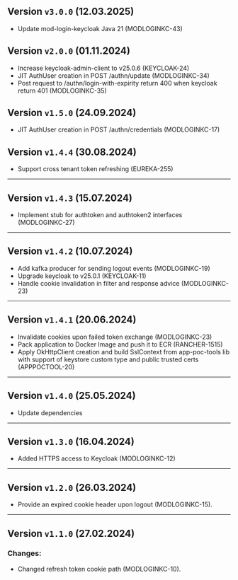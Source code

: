 ## Version `v3.0.0` (12.03.2025)
* Update mod-login-keycloak Java 21 (MODLOGINKC-43)

## Version `v2.0.0` (01.11.2024)
* Increase keycloak-admin-client to v25.0.6 (KEYCLOAK-24)
* JIT AuthUser creation in POST /authn/update (MODLOGINKC-34)
* Post request to /authn/login-with-expirity return 400 when keycloak return 401 (MODLOGINKC-35)

## Version `v1.5.0` (24.09.2024)
* JIT AuthUser creation in POST /authn/credentials (MODLOGINKC-17)

## Version `v1.4.4` (30.08.2024)
* Support cross tenant token refreshing (EUREKA-255)
---

## Version `v1.4.3` (15.07.2024)
* Implement stub for authtoken and authtoken2 interfaces (MODLOGINKC-27)
---

## Version `v1.4.2` (10.07.2024)
* Add kafka producer for sending logout events (MODLOGINKC-19)
* Upgrade keycloak to v25.0.1 (KEYCLOAK-11)
* Handle cookie invalidation in filter and response advice (MODLOGINKC-23)
---

## Version `v1.4.1` (20.06.2024)
* Invalidate cookies upon failed token exchange (MODLOGINKC-23)
* Pack application to Docker Image and push it to ECR (RANCHER-1515)
* Apply OkHttpClient creation and build SslContext from app-poc-tools lib with support of keystore custom type and public trusted certs (APPPOCTOOL-20)
---

## Version `v1.4.0` (25.05.2024)
* Update dependencies

---

## Version `v1.3.0` (16.04.2024)
* Added HTTPS access to Keycloak (MODLOGINKC-12)

---
## Version `v1.2.0` (26.03.2024)
* Provide an expired cookie header upon logout (MODLOGINKC-15).

---
## Version `v1.1.0` (27.02.2024)
### Changes:
* Changed refresh token cookie path (MODLOGINKC-10).

